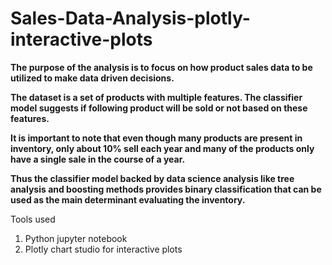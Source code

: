 # Sales-Data-Analysis-plotly-interactive-plots


**The purpose of the analysis is to focus on how product sales data to be utilized to make data driven decisions.**

**The dataset is a set of products with multiple features. The classifier model suggests if following product will be sold or not based on these features.**

**It is important to note that even though many products are present in inventory, only about 10% sell each year and many of the products only have a single sale in the course of a year.**

**Thus the classifier model backed by data science analysis like tree analysis and boosting methods provides binary classification that can be used as the main determinant evaluating the inventory.**



Tools used 

1. Python jupyter notebook
2. Plotly chart studio for interactive plots

